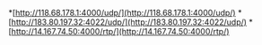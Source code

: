 *[http://118.68.178.1:4000/udp/](http://118.68.178.1:4000/udp/)
*[http://183.80.197.32:4022/udp/](http://183.80.197.32:4022/udp/)
*[http://14.167.74.50:4000/rtp/](http://14.167.74.50:4000/rtp/)
